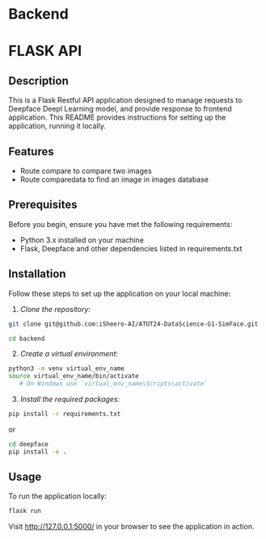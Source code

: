 # Backend 

# FLASK API
## Description

This is a Flask Restful API application designed to manage requests to Deepface Deepl Learning model, and provide response to frontend application. This README provides instructions for setting up the application, running it locally.

## Features

- Route compare to compare two images
- Route comparedata to find an image in images database

## Prerequisites

Before you begin, ensure you have met the following requirements:

- Python 3.x installed on your machine
- Flask, Deepface and other dependencies listed in requirements.txt

## Installation

Follow these steps to set up the application on your local machine:

1. *Clone the repository:*
```sh
git clone git@github.com:iSheero-AI/ATUT24-DataScience-G1-SimFace.git

cd backend
```
   

2. *Create a virtual environment:*

```sh
python3 -m venv virtual_env_name
source virtual_env_name/bin/activate  
   # On Windows use `virtual_env_name\Scripts\activate`
```

3. *Install the required packages:*

```sh
pip install -r requirements.txt  
```

or 

```sh
cd deepface
pip install -e .
```

## Usage

To run the application locally:

```sh
flask run
```

Visit http://127.0.0.1:5000/ in your browser to see the application in action.